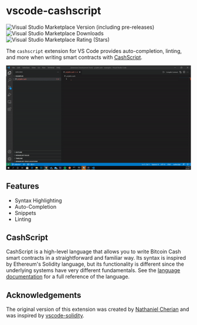 # vscode-cashscript

![Visual Studio Marketplace Version (including pre-releases)](https://img.shields.io/visual-studio-marketplace/v/CashScript.cashscript-vscode)
![Visual Studio Marketplace Downloads](https://img.shields.io/visual-studio-marketplace/d/CashScript.cashscript-vscode)
![Visual Studio Marketplace Rating (Stars)](https://img.shields.io/visual-studio-marketplace/stars/CashScript.cashscript-vscode)

The `cashscript` extension for VS Code provides auto-completion, linting, and more when writing smart contracts with [CashScript](https://cashscript.org/).

<!-- TODO: Improvde video -->

![example of vscode-cashscript](https://raw.githubusercontent.com/CashScript/vscode-cashscript/main/media/p2pkh.gif)

## Features

- Syntax Highlighting
- Auto-Completion
- Snippets
- Linting

## CashScript

CashScript is a high-level language that allows you to write Bitcoin Cash smart contracts in a straightforward and familiar way. Its syntax is inspired by Ethereum's Solidity language, but its functionality is different since the underlying systems have very different fundamentals. See the [language documentation](https://cashscript.org/docs/language/) for a full reference of the language.

## Acknowledgements

The original version of this extension was created by [Nathaniel Cherian](https://github.com/nathanielCherian) and was inspired by [vscode-solidity](https://github.com/juanfranblanco/vscode-solidity).
